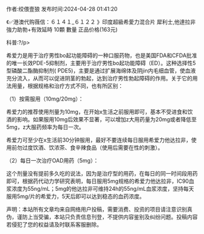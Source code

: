 <p>作者:绞偎壹狼 发布时间:2024-04-28 01:41:20</p>
<p>《✅港澳代购薇信：６１４１_６１２２ 》印度超級希愛力混合片 犀利士,他達拉非 強力助勃+有效延時 10顆 數量 正品价格(163元) </p>
									<p>   科普:?/p><p>  希爱力是用于治疗男性bo起功能障碍的一种口服药物，也是美国FDA和CFDA批准的唯一长效PDE-5抑制剂，主要用于治疗男性bo起功能障碍（ED）。这种选择性5 型磷酸二酯酶抑制剂( PDE5)，主要是通过扩展海绵体及阴jin内毛细血管，使血液充分流入，从而可以促进阴茎的勃起，达到治疗男性勃起障碍的作用。关于它的用法用量，根据规格和治疗方式不同，也有所区别：</p><p>（1）按需服用（10mg/20mg）：</p><p>希爱力的推荐使用剂量为10mg，在开始x生活之前服用即可，基本不受进食和饮酒的影响。如果服用10mg后效果不显著，可以增加z大用药量为20mg或者降低至5mg，z大服药频率为每日一次。</p><p>希爱力可至少在x生活前30分钟服用，最好不要连续每日服用希爱力他达拉非，使用前勿过度饮酒、饮浓茶、食辛辣食品（使用后需要在性的刺激）。</p><p>（2）每日一次治疗OAD用药（5mg）：</p><p>这个剂量没有提前多久吃的说法，因为是治疗型的用药，在每日的同一时间段用药即可，根据药代动力学研究表明，每日服用5mg规格的希爱力他达拉非，IC90血浆浓度为55ng/mL；5mg的他达拉非可维持24h的55ng/mL血浆浓度，坚持每天服用5mg/片的希爱力，5天后即可以达到稳态的血药浓度。</p>				声明：本站所有文章均来自网络用户投稿，需要消费、投资的项目请注意识别真伪，谨防上当受骗，本站只负责信息刊登，不提供内容鉴别及纠纷问题。投稿内容若侵犯了您的权益请及时联系客服删除。				
